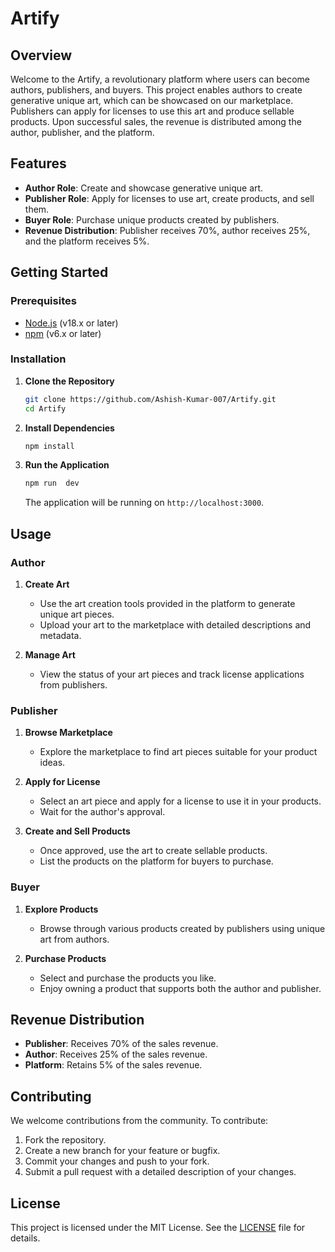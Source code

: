# Artify

## Overview

Welcome to the Artify, a revolutionary platform where users can become authors, publishers, and buyers. This project enables authors to create generative unique art, which can be showcased on our marketplace. Publishers can apply for licenses to use this art and produce sellable products. Upon successful sales, the revenue is distributed among the author, publisher, and the platform.

## Features

- **Author Role**: Create and showcase generative unique art.
- **Publisher Role**: Apply for licenses to use art, create products, and sell them.
- **Buyer Role**: Purchase unique products created by publishers.
- **Revenue Distribution**: Publisher receives 70%, author receives 25%, and the platform receives 5%.

## Getting Started

### Prerequisites

- [Node.js](https://nodejs.org/) (v18.x or later)
- [npm](https://www.npmjs.com/) (v6.x or later)

### Installation

1. **Clone the Repository**
   ```bash
   git clone https://github.com/Ashish-Kumar-007/Artify.git
   cd Artify
   ```

2. **Install Dependencies**
   ```bash
   npm install
   ```

3. **Run the Application**
   ```bash
   npm run  dev
   ```

   The application will be running on `http://localhost:3000`.

## Usage

### Author

1. **Create Art**
   - Use the art creation tools provided in the platform to generate unique art pieces.
   - Upload your art to the marketplace with detailed descriptions and metadata.

2. **Manage Art**
   - View the status of your art pieces and track license applications from publishers.

### Publisher

1. **Browse Marketplace**
   - Explore the marketplace to find art pieces suitable for your product ideas.

2. **Apply for License**
   - Select an art piece and apply for a license to use it in your products.
   - Wait for the author's approval.

3. **Create and Sell Products**
   - Once approved, use the art to create sellable products.
   - List the products on the platform for buyers to purchase.

### Buyer

1. **Explore Products**
   - Browse through various products created by publishers using unique art from authors.

2. **Purchase Products**
   - Select and purchase the products you like.
   - Enjoy owning a product that supports both the author and publisher.

## Revenue Distribution

- **Publisher**: Receives 70% of the sales revenue.
- **Author**: Receives 25% of the sales revenue.
- **Platform**: Retains 5% of the sales revenue.

## Contributing

We welcome contributions from the community. To contribute:

1. Fork the repository.
2. Create a new branch for your feature or bugfix.
3. Commit your changes and push to your fork.
4. Submit a pull request with a detailed description of your changes.

## License

This project is licensed under the MIT License. See the [LICENSE](LICENSE) file for details.

